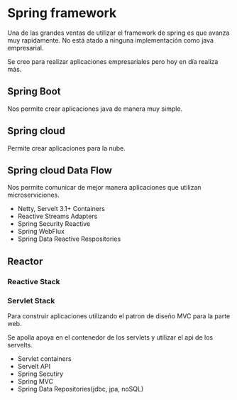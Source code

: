 # Spring framework

Una de las grandes ventas de utilizar el framework de spring es que avanza
muy rapidamente. No está atado a ninguna implementación como java
empresarial.

Se creo para realizar aplicaciones empresariales pero hoy en día realiza
más.

## Spring Boot

Nos permite crear aplicaciones java de manera muy simple.

## Spring cloud

Permite crear aplicaciones para la nube.

## Spring cloud Data Flow

Nos permite comunicar de mejor manera aplicaciones que utilizan
microserviciones.

- Netty, Servelt 3.1+ Containers
- Reactive Streams Adapters
- Spring Security Reactive
- Spring WebFlux
- Spring Data Reactive Respositories

## Reactor

### Reactive Stack

### Servlet Stack

Para construir aplicaciones utilizando el patron de diseño MVC para la parte
web.

Se apolla apoya en el contenedor de los servlets y utilizar el api de los
servelts.

- Servlet containers
- Servelt API
- Spring Secutiry
- Spring MVC
- Spring Data Repositories(jdbc, jpa, noSQL)

